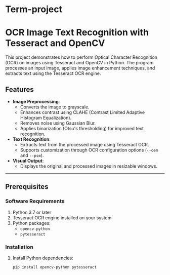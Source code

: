 # Term-project
# OCR Image Text Recognition with Tesseract and OpenCV

This project demonstrates how to perform Optical Character Recognition (OCR) on images using Tesseract and OpenCV in Python. The program processes an input image, applies image enhancement techniques, and extracts text using the Tesseract OCR engine.

## Features
- **Image Preprocessing**:
  - Converts the image to grayscale.
  - Enhances contrast using CLAHE (Contrast Limited Adaptive Histogram Equalization).
  - Removes noise using Gaussian Blur.
  - Applies binarization (Otsu's thresholding) for improved text recognition.
- **Text Recognition**:
  - Extracts text from the processed image using Tesseract OCR.
  - Supports customization through OCR configuration options (`--oem` and `--psm`).
- **Visual Output**:
  - Displays the original and processed images in resizable windows.

---

## Prerequisites

### Software Requirements
1. Python 3.7 or later
2. Tesseract OCR engine installed on your system
3. Python packages:
   - `opencv-python`
   - `pytesseract`

### Installation
1. Install Python dependencies:
   ```bash
   pip install opencv-python pytesseract
